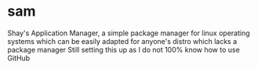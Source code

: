 # sam
Shay's Application Manager, a simple package manager for linux operating systems which can be easily adapted for anyone's distro which lacks a package manager
Still setting this up as I do not 100% know how to use GitHub
